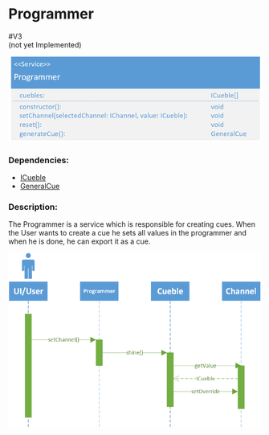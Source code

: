 # Programmer
\#V3  
(not yet Implemented)  

![Programmer](./assets/Programmer_v3.png)

### Dependencies:  
- [ICueble](./ICueble.md)
- [GeneralCue](./GeneralCue.md)

### Description:
The Programmer is a service which is responsible for creating cues. When the User wants to create a cue he sets all values in the programmer and when he is done, he can export it as a cue.

![Programmer sequence](./assets/Sequence_Programmer_v3.png)